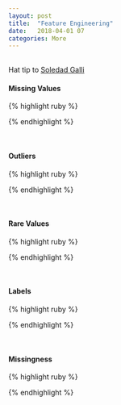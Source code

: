 ```yaml
---
layout: post
title:  "Feature Engineering"
date:   2018-04-01 07
categories: More
---
```

<br />
Hat tip to
<a href="https://www.udemy.com/user/soledad-galli/">
Soledad Galli
</a>

<br />
<h4>Missing Values</h4>

{% highlight ruby %}

{% endhighlight %}

<br />
<h4>Outliers</h4>

{% highlight ruby %}

{% endhighlight %}

<br />
<h4>Rare Values</h4>

{% highlight ruby %}

{% endhighlight %}

<br />
<h4>Labels</h4>

{% highlight ruby %}

{% endhighlight %}

<br />
<h4>Missingness</h4>

{% highlight ruby %}

{% endhighlight %}
